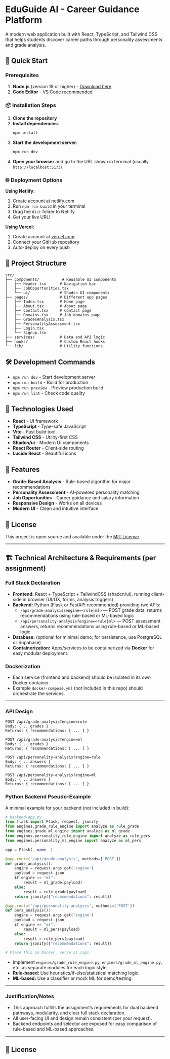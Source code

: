 # EduGuide AI - Career Guidance Platform

A modern web application built with React, TypeScript, and Tailwind CSS that helps students discover career paths through personality assessments and grade analysis.

## 🚀 Quick Start

### Prerequisites
1. **Node.js** (version 18 or higher) - [Download here](https://nodejs.org/)
2. **Code Editor** - [VS Code recommended](https://code.visualstudio.com/)

### 📦 Installation Steps

1. **Clone the repository**
2. **Install dependencies**:
   ```bash
   npm install
   ```
3. **Start the development server**:
   ```bash
   npm run dev
   ```
4. **Open your browser** and go to the URL shown in terminal (usually `http://localhost:5173`)

### 🌐 Deployment Options

**Using Netlify:**
1. Create account at [netlify.com](https://netlify.com)
2. Run `npm run build` in your terminal
3. Drag the `dist` folder to Netlify
4. Get your live URL!

**Using Vercel:**
1. Create account at [vercel.com](https://vercel.com)
2. Connect your GitHub repository
3. Auto-deploy on every push

## 📁 Project Structure

```
src/
├── components/          # Reusable UI components
│   ├── Header.tsx      # Navigation bar
│   ├── JobOpportunities.tsx
│   └── ui/             # Shadcn UI components
├── pages/              # Different app pages
│   ├── Index.tsx       # Home page
│   ├── About.tsx       # About page
│   ├── Contact.tsx     # Contact page
│   ├── Domains.tsx     # Job domains page
│   ├── GradesAnalysis.tsx
│   ├── PersonalityAssessment.tsx
│   ├── Login.tsx
│   └── Signup.tsx
├── services/           # Data and API logic
├── hooks/              # Custom React hooks
└── lib/                # Utility functions
```

## 🛠️ Development Commands

- `npm run dev` - Start development server
- `npm run build` - Build for production
- `npm run preview` - Preview production build
- `npm run lint` - Check code quality

## 🎨 Technologies Used

- **React** - UI framework
- **TypeScript** - Type-safe JavaScript
- **Vite** - Fast build tool
- **Tailwind CSS** - Utility-first CSS
- **Shadcn/ui** - Modern UI components
- **React Router** - Client-side routing
- **Lucide React** - Beautiful icons

## 🔧 Features

- **Grade-Based Analysis** - Rule-based algorithm for major recommendations
- **Personality Assessment** - AI-powered personality matching
- **Job Opportunities** - Career guidance and salary information
- **Responsive Design** - Works on all devices
- **Modern UI** - Clean and intuitive interface

## 📄 License

This project is open source and available under the [MIT License](LICENSE).

---

## 🏗️ Technical Architecture & Requirements (per assignment)

### Full Stack Declaration

- **Frontend:** React + TypeScript + TailwindCSS (shadcn/ui), running client-side in browser (UI/UX, forms, analysis triggers)
- **Backend:** Python (Flask or FastAPI recommended) providing two APIs:
  - `/api/grade-analysis?engine=<rule|ml>` — POST grade data, returns recommendations using rule-based or ML-based logic
  - `/api/personality-analysis?engine=<rule|ml>` — POST assessment answers, returns recommendations using rule-based or ML-based logic
- **Database:** (optional for minimal demo; for persistence, use PostgreSQL or Supabase)
- **Containerization:** Apps/services to be containerized via **Docker** for easy modular deployment.

### Dockerization

- Each service (frontend and backend) should be isolated in its own Docker container.
- Example `docker-compose.yml` (not included in this repo) should orchestrate the services.

---

### API Design

```http
POST /api/grade-analysis?engine=rule
Body: { ...grades }
Returns: { recommendations: [ ... ] }
```
```http
POST /api/grade-analysis?engine=ml
Body: { ...grades }
Returns: { recommendations: [ ... ] }
```
```http
POST /api/personality-analysis?engine=rule
Body: { ...answers }
Returns: { recommendations: [ ... ] }
```
```http
POST /api/personality-analysis?engine=ml
Body: { ...answers }
Returns: { recommendations: [ ... ] }
```

### Python Backend Pseudo-Example

A minimal example for your backend (not included in build):

```python
# backend/app.py
from flask import Flask, request, jsonify
from engines.grade_rule_engine import analyze as rule_grade
from engines.grade_ml_engine import analyze as ml_grade
from engines.personality_rule_engine import analyze as rule_pers
from engines.personality_ml_engine import analyze as ml_pers

app = Flask(__name__)

@app.route('/api/grade-analysis', methods=['POST'])
def grade_analysis():
    engine = request.args.get('engine')
    payload = request.json
    if engine == "ml":
        result = ml_grade(payload)
    else:
        result = rule_grade(payload)
    return jsonify({"recommendations": result})

@app.route('/api/personality-analysis', methods=['POST'])
def pers_analysis():
    engine = request.args.get('engine')
    payload = request.json
    if engine == "ml":
        result = ml_pers(payload)
    else:
        result = rule_pers(payload)
    return jsonify({"recommendations": result})

# Place this in Docker, serve at /api.
```

- Implement `engines/grade_rule_engine.py`, `engines/grade_ml_engine.py`, etc. as separate modules for each logic style.
- **Rule-based:** Use heuristics/if-else/statistical matching logic.
- **ML-based:** Use a classifier or mock ML for demo/testing.

---

### Justification/Notes

- This approach fulfills the assignment’s requirements for dual backend pathways, modularity, and clear full stack declaration.
- All user-facing UI and design remain consistent (per your request).
- Backend endpoints and selector are exposed for easy comparison of rule-based and ML-based approaches.

---

## 📄 License
